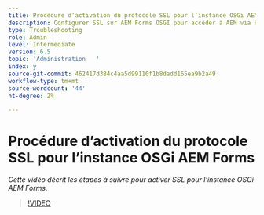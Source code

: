 ```yaml
---
title: Procédure d’activation du protocole SSL pour l’instance OSGi AEM Forms
description: Configurer SSL sur AEM Forms OSGI pour accéder à AEM via HTTPS
type: Troubleshooting
role: Admin
level: Intermediate
version: 6.5
topic: 'Administration   '
index: y
source-git-commit: 462417d384c4aa5d99110f1b8dadd165ea9b2a49
workflow-type: tm+mt
source-wordcount: '44'
ht-degree: 2%

---
```



# Procédure d’activation du protocole SSL pour l’instance OSGi AEM Forms

*Cette vidéo décrit les étapes à suivre pour activer SSL pour l’instance OSGi AEM Forms.*

>[!VIDEO](https://video.tv.adobe.com/v/335524?quality=9&learn=on)